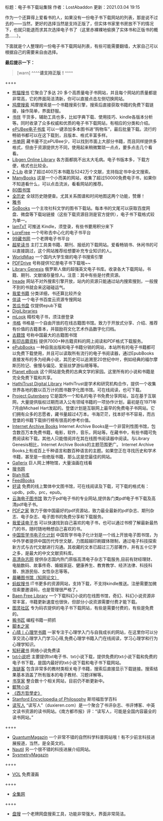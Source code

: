 标题：电子书下载站集锦
作者：LostAbaddon
更新：2021.03.04 19:15

作为一个还算得上爱看书的人，如果没有一份电子书下载网站的列表，那是说不过去的——当然，更好的选择当然是支持正版了，但实体书家里书房放不下的情况下，也就只能退而求其次选择电子书了（这里赤裸裸地偷换了实体书和正版书的概念……）。

下面就是个人整理的一份电子书下载网站列表，有些可能需要翻墙，大家自己可以根据自己的需要来自由选择。

**最后提示一下：**

> [warn] ^^^^**请支持正版！**^^^^



++++

-	[熊猫搜书](https://xmsoushu.com/)
	它聚合了多达 20 多个高质量电子书网站，并且每个网站的质量都是非常高，它的界面简洁清新，你可以直接点击左侧切换网站。
-	[鸠摩搜索](https://www.jiumodiary.com/)
	鸠摩搜索是一个书籍搜索引擎，搜索后直接获取书籍的免费下载链接，操作简单，界面舒服。
-	[书伴](https://bookfere.com/ebook)
	干货多，辅助工具也多，比如字典下载、使用技巧、kindle各版本分析等。同时收录了众多权威和优质的电子书下载网站，有相应的分类和介绍。
-	[ePUBee电子书库](http://cn.epubee.com/)
	可以一键添加多本图书进“购物车”，最后批量下载。流行的畅销书都可以在这下载到，且版本、格式丰富多样。
-	[书单网](http://www.shudan.vip/)
	藏书量不比ePUBee少，可以找到市面上大部分书籍，而且同样提供多格式，但由于资源提供方不同，使用起来稍微繁琐一点点，要多点击几个看看。
-	[Libgen Online Library](https://libgen.me/)
	各方面都挑不出太大毛病。电子书版本多，下载方便，格式也比较全。
-	[Z-Lib](https://zh.z-lib.org/)
	收录了超过400万本书籍及5242万个文献，支持指定书中全文搜索。
-	[ManyBooks](https://manybooks.net/)
	这是一个小而美的网站，收集了超过50000免费电子书，如果你不知道看什么，可以点击流派，看看网站的推荐。
-	[80图书馆](http://www.80lib.com/)
-	[全历史](https://www.allhistory.com/)
	全球历史随便查。尤其关系图谱和时间地图这两个功能，赞爆！
-	[雅书](https://yabook.blog/)
-	[SoBooks](https://sobooks.cc/)
	一个主攻社科文学的图书下载站。每本书的文尾可以获取百度网盘、微盘等下载站链接（这些下载资源目测是官方提供），电子书下载格式较为单一。
-	[IamTxT](https://www.iamtxt.com/)
	可推送 Kindle，须登录，有些书要用积分来下
-	[LoreFree](https://ebook2.lorefree.com/)
	一个号称去中心化的电子书平台
-	[99藏书网](https://www.99csw.com/)
	一个老牌电子书平台
-	[超星读书](http://book.chaoxing.com/)
	主打工具类书籍、期刊、报纸的下载网站。爱看畅销书、休闲书的可以直接跳过，这个网站推荐给想要补充专业知识的人。
-	[WorldMiao](https://www.worldmiao.com/)
	一个国内大学生做的电子书搜索引擎
-	[PDFDrive](https://www.pdfdrive.com/)
	号称提供1亿册电子书下载哦~~
-	[Library Genesis](http://libgen.rs/)
	俄罗斯人做的超强英文电子书库。收录各大下载网站，书籍、期刊、文献储存量惊人。注意：其中有些是付费资源。
-	[Ireade](http://www.iread.cf/)
	网站不对外搜索引擎开放，站内的资源只能通过站内搜索搜到，一般搜不到的书就会来这碰碰运气。
-	[我爱书籍](http://www.52book.me/)
	分类详细，书还算比较齐全
-	[伴读](https://www.bandubook.com/)
	一个电子书百度云资源专搜网站
-	[苦瓜书盘](https://kgbook.com/)
	仅提供epub下载
-	[DigiLibraries](https://digilibraries.com/)
-	[mLook](https://www.mlook.mobi)
	精校电子书，须注册登录
-	[书格](https://shuge.org/)
	书格是一个自由开放的在线古籍图书馆。致力于开放式分享、介绍、推荐有价值的古籍善本，并鼓励将文化艺术作品数字化归档。
-	[古籍馆](https://www.gujiguan.com/)
	号称中国最大的古籍图书馆
-	[影印古籍资料](https://sou-yun.cn/eBookIndex.aspx)
	提供7000+种古籍资料的网上阅读和PDF格式下载服务。
-	[ePubBooks](https://www.epubbooks.com/)
	一种自我出版和电子书籍分销的网站，本站所有的电子书籍都可以免费下载使用，并且可以读取所有流行的电子书阅读器，通过EpubBooks直接发布的多为经典小说，其历史可以追溯至20世纪中叶，例如经典的福尔摩斯历险记、傲慢与偏见、爱丽丝梦游仙境等等。
-	[Planet eBook](https://www.planetebook.com/)
	这个网站是免费的古典文学的家园。这里所有的小说和书籍是完全免费下载和共享。
-	[HathiTrust Digital Library](https://www.hathitrust.org/)
	HathiTrust是学术和研究机构合作，提供一个收集世界各地的数以百万计的图书数字化图书馆。可在线阅读，也可下载。
-	[Project Gutenberg](http://www.gutenberg.org/)
	它是国外一个知名的电子书免费分享网站，旨在基于互联网，大量提供版权过期而进入公有领域书籍的一项协作计划，最初是在1971年7月由Michael Hart发起的。登堡计划是互联网上最早的免费电子书网站。它们拥有众多的志愿者，藏书量超过4万本。书海茫茫，找本好书不容易，而古登堡的书籍下载排行榜有很高的参考价值。
-	[Internet Archive Books](https://archive.org/)
	Internet Archive Books是一个非营利性图书馆，包含数百万本免费书籍，电影，软件，音乐，网站等。在藏书中，有些书籍可免费阅读和下载。其他人只能借阅并在其在线图书阅读器中阅读。与Library Genesis相比，Internet Archive Books的主题范围更广。 Internet Archive Books上有成百上千种语言和数百种语言的主题。如果您正在寻找历史和学术书籍，甚至是一些绝版书籍，那么这是您最佳的网站。
-	[Gallerix](https://gallerix.asia/)
	巨人网上博物馆，大量油画在线看
-	[搜书网](https://wsucai.com/)
-	[Blah书库](https://blah.me)
-	[FeedBooks](http://www.feedbooks.com/)
-	[好读](http://haodoo.net/)
	免费的线上繁体中文图书馆，可在线阅读及下载，可下载的格式有：updb，pdb，prc，epub。
-	[云海电子图书馆](http://www.pdfbook.cn/)
	致力于pdf电子书的专业网站,提供各门类pdf电子书下载及高清pdf电子书。
-	[PDF之家](https://pdfzj.com/)
	致力于做中国最好的pdf资源站，致力最全最新的pdf杂志、期刊杂志、电子杂志、电子图书的免费分享和下载服务。
-	[我爱读电子书](http://www.aitxtsk.com/)
	可以快速找到自己喜欢的电子书，也可以通过书榜了解最新最热门的书，随时随地畅想自己喜欢的书。
-	[中国哲学书电子化计划](https://ctext.org/zhs)
	中国哲学书电子化计划是一个线上开放电子图书馆，为中外学者提供中国历代传世文献，力图超越印刷媒体限制，通过电子科技探索新方式与古代文献进行沟通。其收藏的文本已超过三万部著作，并有五十亿字之多，是最大的中文文献资料库。
-	[高清杂志网](http://www.gqzzw.com/)
	提供杂志国内热门原版高清电子杂志下载服务,目前有财经理财、电脑数码、故事传奇、婚姻家庭、健康养生、教育教学、经济法律、科技科普、旅游民俗、女性杂志等等。
-	[晨曦图书馆（知网论文）](https://31sanyi.neocities.org/zwsjk.html)
-	[蚂蚁搜书](http://book.mybanshu.win/)
	IT书更多的资源网站，支持下载，不支持kindle推送。注册需要加微信索要邀请码，也是管理很严格了。
-	[Baen Free Library](https://www.baen.com/)
	一个下载科幻小说的在线图书馆，奇幻、科幻小说资源非常丰富，书籍更新速度也很快，但部分小说资源需要付费才能下载。
-	[图灵社区](https://www.ituring.com.cn/)
	专为码农提供的电子书下载网站，有些是需要付费的，有些是免费的。
-	[搬书匠](http://www.banshujiang.cn/)
	编程书籍一把抓
-	[脚本之家](https://www.jb51.net/)
-	[心晴丨心理学书籍](http://www.ixinqing.com/)
	一家专注于心理学入门与自我成长的网站，在这里你可以分享交流心理学入门学习心得,免费心理学书籍入门在线阅读，学习心理学和行为心理学知识。
-	[知轩藏书](http://www.zxcs.me/)
	网络小说免费读
-	[txt小说吧](http://www.txt8.net/)
	主要提供txt电子书、txt小说下载，提供免费的txt小说下载和免费的电子书下载，是国内最好的txt小说下载和电子书下载网站。
-	[淘链客](http://www.toplinks.cc/)
	包含非常多的教材类相关电子书籍，搜索后直接显示下载链接。搜索结果基本涵盖了所有版本的电子教材、习题详解等。
-	[书享家](http://shuxiangjia.cn/)
	整合数十个相关网站，目前仍不断更新中。
-	[鲲弩小说](https://www.kunnu.com/)
-	[《西方哲學史》](http://www.ebaomonthly.com/window/reading/philwest/philw_cont.htm)
-	[Stanford Encyclopedia of Philosophy](https://plato.stanford.edu/contents.html)
	斯坦福哲学百科
-	[读写人](http://www.duxieren.com/about.shtml)
	“读写人”（duxieren.com）是一个聚合了书评杂志、书评博客、中英文读书资源的读书网站。《南方都市报》评：“读写人，可能是全国内容最全的读书网站。”

++++

-	[QuantumMagazin](https://www.quantamagazine.org/)
	一个非常不错的自然科学科普网站哦！有不少前言科技进展报道，当然，是全英文的。
-	[Nautil](https://nautil.us/)
	另一个很不错的科技进展介绍网站。
-	[SysmetryMagazin](https://www.symmetrymagazine.org/)

++++

-	[VOL](https://volmoe.com/)
	免费漫画

++++

-	[全集网](http://www.quanji456.com/)

++++

-	[盘搜](https://www.pansoso.com/)
	一个老牌网盘搜索工具，功能非常强大，界面非常简洁。